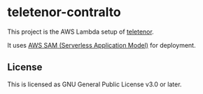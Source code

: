 # teletenor-contralto

This project is the AWS Lambda setup of [teletenor](https://github.com/tabby-jun/teletenor).

It uses [AWS SAM (Serverless Application Model)](https://docs.aws.amazon.com/serverless-application-model/latest/developerguide/what-is-sam.html) for deployment.

## License

This is licensed as GNU General Public License v3.0 or later.